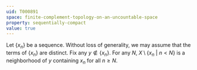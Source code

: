 ```yaml
---
uid: T000891
space: finite-complement-topology-on-an-uncountable-space
property: sequentially-compact
value: true
---
```

Let $\{x_n\}$ be a sequence. Without loss of generality, we may assume that the terms of $\{x_n\}$ are distinct. Fix any $y \not\in \{x_n\}$. For any $N$, $X \setminus \{x_n\ |\ n < N\}$ is a neighborhood of $y$ containing $x_n$ for all $n \geq N$.

